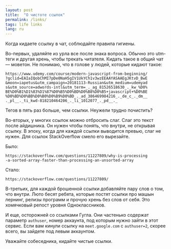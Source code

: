 ```yaml
---
layout: post
title:  "О чистоте ссылок"
permalink: /links/
tags: life links
lang: ru
---
```


Когда кидаете ссылку в чат, соблюдайте правила гигиены.

Во-первых, удаляйте из урла все после знака вопроса. Обычно это utm-теги и
другая хрень, чтобы трекать читателя. Кидать такое в общий чат — моветон. Не
понимаю, что в голове у людей, которые кидают такое:

~~~
https://www.udemy.com/course/modern-javascript-from-beginning/
?gclid=EAIaIQobChMI7pDe0NaH5gIV1UkYCh1v3wzEEAAYASAAEgJKtvD_BwE
&moon=iapetus&utm_campaign=20181113-Russian&utm_medium=udemyad
s&utm_source=adwords-intl&utm_term=_._ag_81526518630_._kw_%D0%
BE%D0%B1%D1%83%D1%87%D0%B5%D0%BD%D0%B8%D0%B5+javascript+%D0%BE
%D0%BD%D0%BB%D0%B0%D0%B9%D0%BD_._ad_386469984216_._de_c_._dm__
._pl__._ti_kwd-818210464206_._li_1012077_._pd__._
~~~

Тегов в пять раз больше, чем ссылки. Неужели трудно почистить?

Во-вторых, у многих ссылок можно отбросить слаг. Слаг это текст после
айдишника. Он нужен чтобы понять, что внутри, не открывая ссылку. В эпоху, когда
для каждой ссылки выводится превью, слаг не нужен. Для ссылок StackOverflow
смело его вырезайте.

Было:

~~~
https://stackoverflow.com/questions/11227809/why-is-processing
-a-sorted-array-faster-than-processing-an-unsorted-array
~~~

Стало:

~~~
https://stackoverflow.com/questions/11227809/
~~~

В-третьих, для каждой брошенной ссылки добавляйте пару слов о том, что
внутри. Люто бесят ребята, которые постят ссылки про машын лернинг, релизы
программ и прочую хрень без слов от себя. Это хомячковый репост уровня
Одноклассников.

И еще, осторожней со ссылками Гугла. Они частенько содержат параметр `authuser`,
номер аккаунта, под которым нужно зайти в этот сервис. Если вам кинули ссылку на
`meet.google.com` c `authuser=2`, скорее всего, вы зайдете под левым аккаунтом.

Уважайте собеседника, кидайте чистые ссылки.
